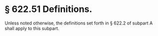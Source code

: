 # § 622.51   Definitions.

Unless noted otherwise, the definitions set forth in § 622.2 of subpart A shall apply to this subpart.




